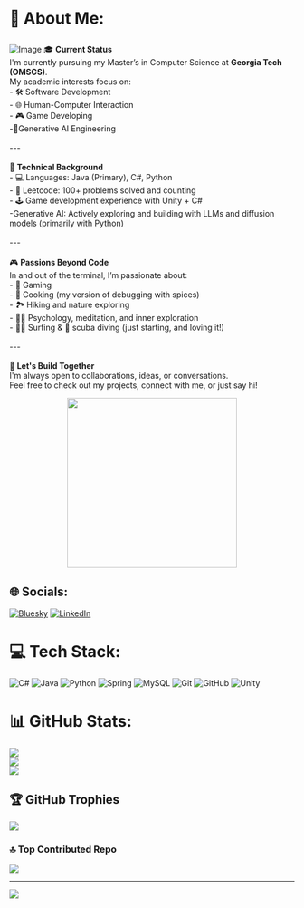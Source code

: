 # 💫 About Me: <p align="center">
![Image](https://github.com/user-attachments/assets/8fcc22e8-1d0f-4e76-a768-5610a0c824e7)
🎓 **Current Status**  <br>I'm currently pursuing my Master’s in Computer Science at **Georgia Tech (OMSCS)**.  <br>My academic interests focus on:  <br>- 🛠️ Software Development  <br>- 🌐 Human-Computer Interaction<br>- 🎮  Game Developing<br>-🤖Generative AI Engineering<br><br>---<br><br>🧠 **Technical Background**  <br>- 💻 Languages: Java (Primary), C#, Python  <br>- 🧩 Leetcode: 100+ problems solved and counting  <br>- 🕹️ Game development experience with Unity + C# <br>-Generative AI: Actively exploring and building with LLMs and diffusion models (primarily with Python)<br><br>---<br><br>🎮 **Passions Beyond Code**  <br>In and out of the terminal, I’m passionate about:<br>- 🎲 Gaming<br>- 🍳 Cooking (my version of debugging with spices)<br>- 🏞️ Hiking and nature exploring  <br>- 🧘‍♂️ Psychology, meditation, and inner exploration  <br>- 🏄‍♂️ Surfing & 🤿 scuba diving (just starting, and loving it!)<br><br>---<br><br>🚀 **Let's Build Together**  <br>I'm always open to collaborations, ideas, or conversations.  <br>Feel free to check out my projects, connect with me, or just say hi!

<p align="center">
  <img src="https://media.giphy.com/media/v1.Y2lkPTc5MGI3NjExd2tteTh0YmUwbWRsN3ZmY3l5dWhyYzRsZzAwaGJweWI4bXVnenQyMiZlcD12MV9naWZzX3NlYXJjaCZjdD1n/RbDKaczqWovIugyJmW/giphy.gif" width="300"/>
</p>

## 🌐 Socials:
[![Bluesky](https://img.shields.io/badge/bluesky-0285FF?style=for-the-badge&logo=bluesky&logoColor=%23FFFFFF)](https://bsky.app/profile/weilin98) [![LinkedIn](https://img.shields.io/badge/LinkedIn-%230077B5.svg?logo=linkedin&logoColor=white)](https://linkedin.com/in/https://www.linkedin.com/in/wei-lin-1998-aug23?utm_source=share&utm_campaign=share_via&utm_content=profile&utm_medium=ios_app) 

# 💻 Tech Stack:
![C#](https://img.shields.io/badge/c%23-%23239120.svg?style=for-the-badge&logo=csharp&logoColor=white) ![Java](https://img.shields.io/badge/java-%23ED8B00.svg?style=for-the-badge&logo=openjdk&logoColor=white) ![Python](https://img.shields.io/badge/python-3670A0?style=for-the-badge&logo=python&logoColor=ffdd54) ![Spring](https://img.shields.io/badge/spring-%236DB33F.svg?style=for-the-badge&logo=spring&logoColor=white) ![MySQL](https://img.shields.io/badge/mysql-4479A1.svg?style=for-the-badge&logo=mysql&logoColor=white) ![Git](https://img.shields.io/badge/git-%23F05033.svg?style=for-the-badge&logo=git&logoColor=white) ![GitHub](https://img.shields.io/badge/github-%23121011.svg?style=for-the-badge&logo=github&logoColor=white) ![Unity](https://img.shields.io/badge/unity-%23000000.svg?style=for-the-badge&logo=unity&logoColor=white)
# 📊 GitHub Stats:
![](https://github-readme-stats.vercel.app/api?username=weeelin98&theme=dark&hide_border=false&include_all_commits=false&count_private=false)<br/>
![](https://nirzak-streak-stats.vercel.app/?user=weeelin98&theme=dark&hide_border=false)<br/>
![](https://github-readme-stats.vercel.app/api/top-langs/?username=weeelin98&theme=dark&hide_border=false&include_all_commits=false&count_private=false&layout=compact)

## 🏆 GitHub Trophies
![](https://github-profile-trophy.vercel.app/?username=weeelin98&theme=radical&no-frame=false&no-bg=true&margin-w=4)

### 🔝 Top Contributed Repo
![](https://github-contributor-stats.vercel.app/api?username=weeelin98&limit=5&theme=midnight-purple&combine_all_yearly_contributions=true)

---
[![](https://visitcount.itsvg.in/api?id=weeelin98&icon=0&color=0)](https://visitcount.itsvg.in)

<!-- Proudly created with GPRM ( https://gprm.itsvg.in ) -->
